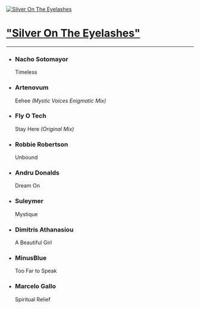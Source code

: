 [![Silver On The Eyelashes](https://viifm.art/data/image/collections/Silver_On_The_Eyelashes_476t5478.jpg)][1]


# ["Silver On The Eyelashes"][1]

---

- ### Nacho Sotomayor
  Timeless

- ### Artenovum
  Eehee _(Mystic Voices Enigmatic Mix)_

- ### Fly O Tech
  Stay Here _(Original Mix)_

- ### Robbie Robertson
  Unbound

- ### Andru Donalds
  Dream On

- ### Suleymer
  Mystique

- ### Dimitris Athanasiou
  A Beautiful Girl

- ### MinusBlue
  Too Far to Speak

- ### Marcelo Gallo
  Spiritual Relief




[1]: https://t.me/viifm_lux/1242
